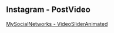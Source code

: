 
## Instagram - PostVideo
[MySocialNetworks - VideoSliderAnimated](https://www.instagram.com/reel/C10OC0JP9q_/?utm_source=ig_web_copy_link)
